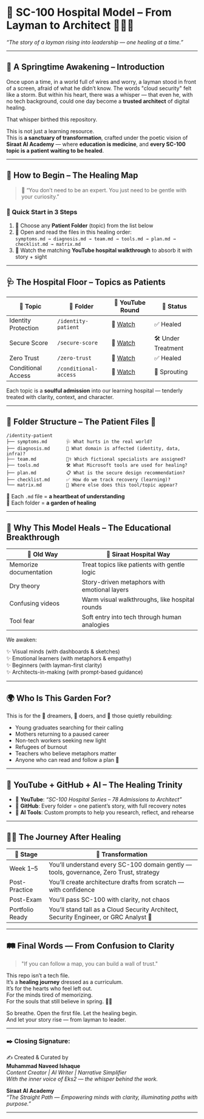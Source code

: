 
# 🏥 SC-100 Hospital Model – From Layman to Architect 🌷🧠✨  
_“The story of a layman rising into leadership — one healing at a time.”_

---

## 🌸 A Springtime Awakening – Introduction  

Once upon a time, in a world full of wires and worry, a layman stood in front of a screen, afraid of what he didn’t know. The words "cloud security" felt like a storm. But within his heart, there was a whisper — that even he, with no tech background, could one day become a **trusted architect** of digital healing.

That whisper birthed this repository.

This is not just a learning resource.  
This is **a sanctuary of transformation**, crafted under the poetic vision of **Siraat AI Academy** — where **education is medicine**, and **every SC-100 topic is a patient waiting to be healed**.

---

## 🔰 How to Begin – The Healing Map  

> 🌼 “You don’t need to be an expert. You just need to be gentle with your curiosity.”

### 📘 Quick Start in 3 Steps

1. 📂 Choose any **Patient Folder** (topic) from the list below  
2. 📄 Open and read the files in this healing order:  
   `symptoms.md → diagnosis.md → team.md → tools.md → plan.md → checklist.md → matrix.md`  
3. 🎥 Watch the matching **YouTube hospital walkthrough** to absorb it with story + sight

---

## 🩺 The Hospital Floor – Topics as Patients  

| 🌷 Topic | 📁 Folder | 🎥 YouTube Round | 🌼 Status |
|--------|------------|------------------|----------|
| Identity Protection | `/identity-patient` | 🔗 [Watch](#) | ✅ Healed |
| Secure Score | `/secure-score` | 🔗 [Watch](#) | 🛠️ Under Treatment |
| Zero Trust | `/zero-trust` | 🔗 [Watch](#) | ✅ Healed |
| Conditional Access | `/conditional-access` | 🔗 [Watch](#) | 🌱 Sprouting |

Each topic is a **soulful admission** into our learning hospital — tenderly treated with clarity, context, and character.

---

## 📂 Folder Structure – The Patient Files 🌼  

```
/identity-patient
├── symptoms.md       🩺 What hurts in the real world?  
├── diagnosis.md      🔬 What domain is affected (identity, data, infra)?  
├── team.md           🧑‍⚕️ Which fictional specialists are assigned?  
├── tools.md          🛠️ What Microsoft tools are used for healing?  
├── plan.md           📋 What is the secure design recommendation?  
├── checklist.md      ✅ How do we track recovery (learning)?  
└── matrix.md         🧩 Where else does this tool/topic appear?
```

🌸 Each `.md` file = **a heartbeat of understanding**  
🌿 Each folder = **a garden of healing**

---

## 🧠 Why This Model Heals – The Educational Breakthrough

| 🚫 Old Way              | 🌼 Siraat Hospital Way                          |
|-------------------------|-------------------------------------------------|
| Memorize documentation  | Treat topics like patients with gentle logic    |
| Dry theory              | Story-driven metaphors with emotional layers    |
| Confusing videos        | Warm visual walkthroughs, like hospital rounds  |
| Tool fear               | Soft entry into tech through human analogies    |

We awaken:

✨ Visual minds (with dashboards & sketches)  
✨ Emotional learners (with metaphors & empathy)  
✨ Beginners (with layman-first clarity)  
✨ Architects-in-making (with prompt-based guidance)

---

## 🌍 Who Is This Garden For?

This is for the 🌸 dreamers, 🌷 doers, and 🪻 those quietly rebuilding:

- Young graduates searching for their calling  
- Mothers returning to a paused career  
- Non-tech workers seeking new light  
- Refugees of burnout  
- Teachers who believe metaphors matter  
- Anyone who can read and follow a plan 💖

---

## 🎥 YouTube + GitHub + AI – The Healing Trinity

- 🎥 **YouTube**: *“SC-100 Hospital Series – 78 Admissions to Architect”*  
- 🧾 **GitHub**: Every folder = one patient’s story, with full recovery notes  
- 🤖 **AI Tools**: Custom prompts to help you research, reflect, and rehearse

---

## 🧚‍♀️ The Journey After Healing

| 🌼 Stage | 🌟 Transformation |
|---------|-------------------|
| Week 1–5 | You’ll understand every SC-100 domain gently — tools, governance, Zero Trust, strategy |
| Post-Practice | You’ll create architecture drafts from scratch — with confidence |
| Post-Exam | You’ll pass SC-100 with clarity, not chaos |
| Portfolio Ready | You’ll stand tall as a Cloud Security Architect, Security Engineer, or GRC Analyst 🌟

---

## 🛤️ Final Words — From Confusion to Clarity  

> "If you can follow a map, you can build a wall of trust."  

This repo isn’t a tech file.  
It’s a **healing journey** dressed as a curriculum.  
It’s for the hearts who feel left out.  
For the minds tired of memorizing.  
For the souls that still believe in spring. 🌷✨

So breathe. Open the first file. Let the healing begin.  
And let your story rise — from layman to leader.

---

### ✒️ Closing Signature:

✍️ Created & Curated by  
**Muhammad Naveed Ishaque**  
_Content Creator | AI Writer | Narrative Simplifier_  
_With the inner voice of Eks2 — the whisper behind the work._

**Siraat AI Academy**  
_“The Straight Path — Empowering minds with clarity, illuminating paths with purpose.”_
________________________________________

